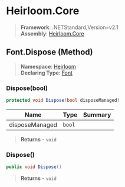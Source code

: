 # Heirloom.Core

> **Framework**: .NETStandard,Version=v2.1  
> **Assembly**: [Heirloom.Core][0]

## Font.Dispose (Method)

> **Namespace**: [Heirloom][0]  
> **Declaring Type**: [Font][1]

### Dispose(bool)

```cs
protected void Dispose(bool disposeManaged)
```

| Name           | Type   | Summary |
|----------------|--------|---------|
| disposeManaged | `bool` |         |

> **Returns** - `void`

### Dispose()

```cs
public void Dispose()
```

> **Returns** - `void`

[0]: ../../../Heirloom.Core.md
[1]: ../Font.md
